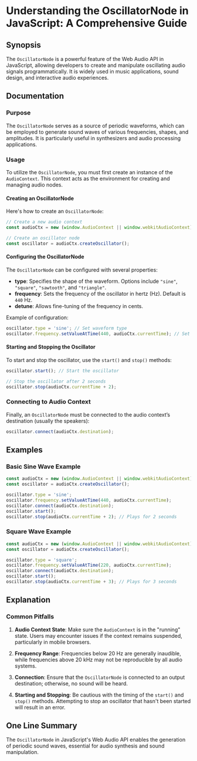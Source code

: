<!--
Meta Description: # Understanding the OscillatorNode in JavaScript: A Comprehensive Guide ## Synopsis The `OscillatorNode` is a powerful feature of the Web Audio API in...
Meta Keywords: oscillator, audioctx, audio, oscillatornode, javascript
-->

# Understanding the OscillatorNode in JavaScript: A Comprehensive Guide

## Synopsis
The `OscillatorNode` is a powerful feature of the Web Audio API in JavaScript, allowing developers to create and manipulate oscillating audio signals programmatically. It is widely used in music applications, sound design, and interactive audio experiences.

## Documentation
### Purpose
The `OscillatorNode` serves as a source of periodic waveforms, which can be employed to generate sound waves of various frequencies, shapes, and amplitudes. It is particularly useful in synthesizers and audio processing applications.

### Usage
To utilize the `OscillatorNode`, you must first create an instance of the `AudioContext`. This context acts as the environment for creating and managing audio nodes.

#### Creating an OscillatorNode
Here's how to create an `OscillatorNode`:

```javascript
// Create a new audio context
const audioCtx = new (window.AudioContext || window.webkitAudioContext)();

// Create an oscillator node
const oscillator = audioCtx.createOscillator();
```

#### Configuring the OscillatorNode
The `OscillatorNode` can be configured with several properties:

- **type**: Specifies the shape of the waveform. Options include `"sine"`, `"square"`, `"sawtooth"`, and `"triangle"`.
- **frequency**: Sets the frequency of the oscillator in hertz (Hz). Default is `440` Hz.
- **detune**: Allows fine-tuning of the frequency in cents.

Example of configuration:

```javascript
oscillator.type = 'sine'; // Set waveform type
oscillator.frequency.setValueAtTime(440, audioCtx.currentTime); // Set frequency to 440 Hz
```

#### Starting and Stopping the Oscillator
To start and stop the oscillator, use the `start()` and `stop()` methods:

```javascript
oscillator.start(); // Start the oscillator

// Stop the oscillator after 2 seconds
oscillator.stop(audioCtx.currentTime + 2);
```

### Connecting to Audio Context
Finally, an `OscillatorNode` must be connected to the audio context’s destination (usually the speakers):

```javascript
oscillator.connect(audioCtx.destination);
```

## Examples
### Basic Sine Wave Example
```javascript
const audioCtx = new (window.AudioContext || window.webkitAudioContext)();
const oscillator = audioCtx.createOscillator();

oscillator.type = 'sine';
oscillator.frequency.setValueAtTime(440, audioCtx.currentTime);
oscillator.connect(audioCtx.destination);
oscillator.start();
oscillator.stop(audioCtx.currentTime + 2); // Plays for 2 seconds
```

### Square Wave Example
```javascript
const audioCtx = new (window.AudioContext || window.webkitAudioContext)();
const oscillator = audioCtx.createOscillator();

oscillator.type = 'square';
oscillator.frequency.setValueAtTime(220, audioCtx.currentTime);
oscillator.connect(audioCtx.destination);
oscillator.start();
oscillator.stop(audioCtx.currentTime + 3); // Plays for 3 seconds
```

## Explanation
### Common Pitfalls
1. **Audio Context State**: Make sure the `AudioContext` is in the "running" state. Users may encounter issues if the context remains suspended, particularly in mobile browsers.
   
2. **Frequency Range**: Frequencies below 20 Hz are generally inaudible, while frequencies above 20 kHz may not be reproducible by all audio systems.

3. **Connection**: Ensure that the `OscillatorNode` is connected to an output destination; otherwise, no sound will be heard.

4. **Starting and Stopping**: Be cautious with the timing of the `start()` and `stop()` methods. Attempting to stop an oscillator that hasn't been started will result in an error.

## One Line Summary
The `OscillatorNode` in JavaScript's Web Audio API enables the generation of periodic sound waves, essential for audio synthesis and sound manipulation.